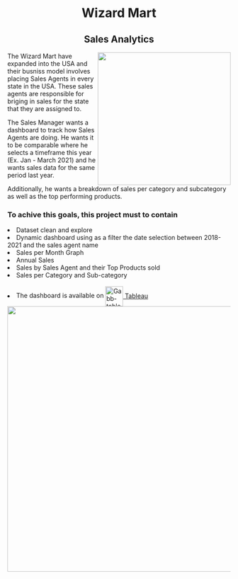 <body>
  <h1 align="center">Wizard Mart</h1>
  <h2 align="center">Sales Analytics</h2>
    <img height=300 align="right" src="https://images-platform.99static.com//wRCI-XeWpnckd9VA8ucNWMgiiuU=/214x0:1006x792/fit-in/500x500/projects-files/53/5363/536385/a09f8f90-db5e-4a1f-b366-2df0272d020b.jpg"/>
  
  <p>The Wizard Mart have expanded into the USA and their busniss model involves placing Sales Agents in every state in the USA. These sales agents are responsible for briging in sales for the state that they are assigned to.
  <p>The Sales Manager wants a dashboard to track how Sales Agents are doing. He wants it to be comparable where he selects a timeframe this year (Ex. Jan - March 2021) and he wants sales data for the same period last year.
  <p>Additionally, he wants a breakdown of sales per category and subcategory as well as the top performing products.
    
<h3>To achive this goals, this project must to contain</h3>
  <li>Dataset clean and explore</li>
  <li>Dynamic dashboard using as a filter the date selection between 2018-2021 and the sales agent name</li>
  <li>Sales per Month Graph</li>
  <li>Annual Sales </li>
  <li>Sales by Sales Agent and their Top Products sold</li>
  <li>Sales per Category and Sub-category </li>
</br>
  <li>The dashboard is available on <a href='https://public.tableau.com/views/SalesAgentAnalytics_16466646350510/SalesAgentDashboard?:language=pt-BR&:display_count=n&:origin=viz_share_link'> <img align="center" alt="Gabb-tableau" height="45" width="40" src="https://user-images.githubusercontent.com/32903323/43256817-e40da78a-90c5-11e8-9c84-9471549a1259.png"/> Tableau</a></li>

<img align='center' height=600 width=950 src="https://github.com/gabrielalastra/TABLEAU/blob/main/Sales%20Agent%20Dashboard.png?raw=true"/>
  
</body>
